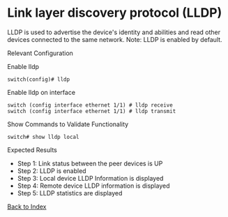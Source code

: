 # Link layer discovery protocol (LLDP) 

LLDP is used to advertise the device's identity and abilities and read other devices connected to the same network. Note: LLDP is enabled by default. 

Relevant Configuration 

Enable lldp  

```
switch(config)# lldp 
```

Enable lldp on interface

```
switch (config interface ethernet 1/1) # lldp receive
switch (config interface ethernet 1/1) # lldp transmit
```

Show Commands to Validate Functionality 

```
switch# show lldp local
```

Expected Results 

* Step 1: Link status between the peer devices is UP 
* Step 2: LLDP is enabled
* Step 3: Local device LLDP Information is displayed
* Step 4: Remote device LLDP information is displayed 
* Step 5: LLDP statistics are displayed 


[Back to Index](../index.md)
